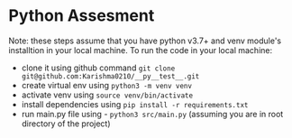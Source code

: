# Python Assesment

Note: these steps assume that you have python v3.7+ and venv module's installtion in your local machine.
To run the code in your local machine:

- clone it using github command `git clone git@github.com:Karishma0210/__py__test__.git`
- create virtual env using `python3 -m venv venv`
- activate venv using `source venv/bin/activate` 
- install dependencies using `pip install -r requirements.txt`
- run main.py file using - `python3 src/main.py` (assuming you are in root directory of the project)
